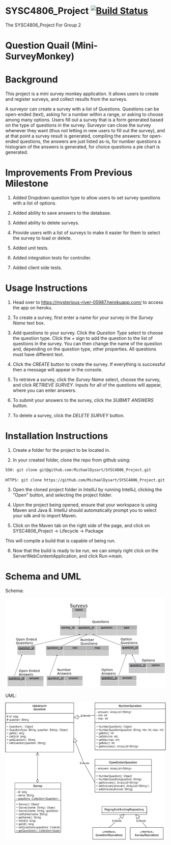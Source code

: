 # SYSC4806_Project [![Build Status](https://travis-ci.com/MichaelDysart/SYSC4806_Project.png?branch=master)](https://travis-ci.com/MichaelDysart/SYSC4806_Project)
The SYSC4806_Project For Group 2

Question Quail (Mini-SurveyMonkey)
==============

# Background
This project is a mini survey monkey application. It allows users to 
create and register surveys, and collect results from the surveys.

A surveyor can create a survey with a list of Questions. Questions can be open-ended (text), asking for a number within a range, or asking to choose among many options.  Users fill out a survey that is a form generated based on the type of questions in the survey. Surveyor can close the survey whenever they want (thus not letting in new users to fill out the survey), and at that point a survey result is generated, compiling the answers: for open-ended questions, the answers are just listed as-is, for number questions a histogram of the answers is generated, for choice questions a pie chart is generated.

# Improvements From Previous Milestone

  1. Added Dropdown question type to allow users to set survey questions with a list of options.
  
  2. Added ability to save answers to the database.
  
  3. Added ability to delete surveys.
  
  4. Provide users with a list of surveys to make it easier for them to select the survey to load or delete.
  
  5. Added unit tests.
  
  6. Added integration tests for controller.
  
  7. Added client side tests.

# Usage Instructions

  1. Head over to https://mysterious-river-05987.herokuapp.com/ to access the app on heroku.
  
  2. To create a survey, first enter a name for your survey in the _Survey Name_ text box.
  
  3. Add questions to your survey. Click the _Question Type_ select to choose the question type. 
  Click the _+_ sign to add the question to the list of questions in the survey. You can then 
  change the name of the question and, depending on the question type, other properties. All 
  questions must have different text.
  
  4. Click the _CREATE_ button to create the survey. If everything is successful then a message 
  will appear in the console.
  
  5. To retrieve a survey, click the _Survey Name_ select, choose the survey, and click _RETRIEVE SURVEY_.
  Inputs for all of the questions will appear, where you can enter answers.
  
  6. To submit your answers to the survey, click the _SUBMIT ANSWERS_ button.
  
  7. To delete a survey, click the _DELETE SURVEY_ button.

# Installation Instructions
  1. Create a folder for the project to be located in.
  
  2. In your created folder, clone the repo from github using: 
  
    SSH: git clone git@github.com:MichaelDysart/SYSC4806_Project.git
    
    HTTPS: git clone https://github.com/MichaelDysart/SYSC4806_Project.git
    
  3. Open the cloned project folder in IntelliJ by running IntelliJ, clicking the "Open" button, and selecting the project folder.
  
  4. Upon the project being opened, ensure that your workspace is using Maven and Java 8. IntelliJ should automatically prompt you to select your sdk and to import Maven.
  
  5. Click on the Maven tab on the right side of the page, and click on 
  SYSC4806_Project -> Lifecycle -> Package
  
  This will compile a build that is capable of being run.
  
  6. Now that the build is ready to be run, we can simply right click on the ServerWebContentApplication, and click Run->main.

# Schema and UML
Schema:

![Schema](Resources/Schema.png)

UML:

![UML](Resources/uml-diagram.png)
